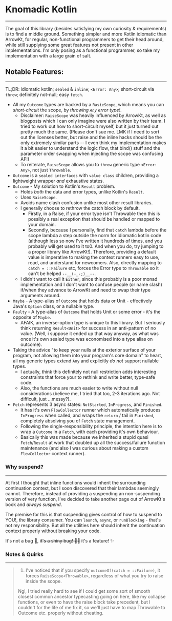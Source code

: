 # Knomadic Kotlin
---
The goal of this library (besides satisfying my own curiosity & requirements) is to find a middle ground. Something simpler and more Kotlin idiomatic than ArrowKt, for regular, non-functional programmers to get their head around, while still supplying some great features not present in other implementations. I'm only posing as a functional programmer, so take my implementation with a large grain of salt.

## Notable Features:
---
TL;DR: idiomatic kotlin; `sealed` & `inline`; `<Error: Any>`; short-circuit via `throw`; definitely not-null; easy `fetch`.

- All my `Outcome` types are backed by a `RasieScope`, which means you can *short-circuit* the scope, by *throwing `Any` error type!*.
    - Disclaimer: `RaiseScope` was heavily influenced by ArrowKt, as well as blogposts which I can only imagine were also written by their team. I tried to work out how to short-circuit myself, but it just turned out pretty much the same. (Please don't sue me. LMK if I need to sort out the licenses better, but raise and the inline hacks should be the only extremely similar parts -- I even think my implementation makes it a bit easier to understand the logic flow, that bind() stuff and the parameter order swapping when injecting the scope was confusing AF!)
    - To reiterate, `RaiseScope` allows you to `throw` generic type `<Error: Any>`, not just `Throwable`.
- `Outcome` is a `sealed interfaces` with `value class` children, providing a lightweight wrapper *and* exhaustive states.
- `Outcome` - My solution to Kotlin's `Result` problem. 
  - Holds *both* the data and error types, unlike Kotlin's `Result`.
  - Uses `RaiseScope`.
  - Avoids name clash confusion unlike most other result libraries.
  - I generally choose to rethrow the catch block by default. 
    - Firstly, in a Raise, if your error type isn't Throwable then this is possibly a real exception that should be handled or mapped to your domain. 
    - Secondly, because I personally, find that `catch` lambda before the scope lambda a step outside the norm for idiomatic kotlin code (although less so now I've written it hundreds of times, and you probably will get used to it to0. And when you do, try jumping to a proper library like ArrowKt!). Therefore, providing a default value is imperative to making the context runners easy to use, read, and understand for newcomers. Also, directly mapping to `catch = ::Failure` etc, forces the Error type to `Throwable` so it can't be helped `--__(-_-;)__--`.
  - I didn't want to call it `Either`, since this probably is a poor monad implementation and I don't want to confuse people (or name clash) if/when they advance to ArrowKt and need to swap their type arguments around.
- `Maybe` - A type-alias of `Outcome` that holds data or Unit - effectively Java's `Option` class, or a nullable type.
- `Faulty` - A type-alias of `Outcome` that holds Unit or some error - it's the opposite of `Maybe`.
  - AFAIK, an inverse-option type is unique to this library. But I seriously think returning `Result<Unit>` for success in an anti-pattern of no value. (Well, i suppose it ended up that way anyway, as what was once it's own sealed type was economised into a type alias on outcome).
- Taking the advice "to keep your nulls at the exterior surface of your program, not allowing them into your program's core domain" to heart, all my generic types extend `Any` and explicitly *do not* support nullable types.
  - I actually, think this definitely not null restriction adds interesting constraints that force your to rethink and write better, type-safe code.
  - Also, the functions are much easier to write without null considerations (believe me, I tried that too, 2-3 iterations ago. Not difficult, just ...messy?).
- `Fetch` represents 3 async states: `NotStarted`, `InProgress`, and `Finished`.
  - It has it's own `FlowCollector` runner which automatically produces `InProgress` when called, and wraps the `return` / tail in `Finished`, completely absolving you of `Fetch` state management.
  - Following the single-responsibility principle, the intention here is to wrap a `Outcome` in a `Fetch`, with each providing it's own behaviour.
  - Basically this was made because we inherited a stupid quasi `Fetch`/`Result` at work that doubled up all the success/failure function maintenance (and also I was curious about making a custom `FlowCollector` context runner).

### Why suspend?
---
At first I thought that inline functions would inherit the surrounding continuation context, but I soon discovered that their lambdas seemingly cannot. Therefore, instead of providing a suspending an non-suspending version of very function, I've decided to take another page out of ArrowKt's book and *always suspend*. 

The premise for this is that suspending gives control of how to suspend to YOU!, the library consumer. You can `launch`, `async`, or `runBlocking` - that's not my responsibility. But all the utilities here should inherit the continuation context properly without breaking your code. 

It's not a bug 🐛, ~~it's a shiny bug! 🐛✨~~ it's a feature! ✨

### Notes & Quirks
---
> 1. I've noticed that if you specify `outcomeOf(catch = ::Failure)`, it forces `RaiseScope<Throwable>`, regardless of what you try to raise inside the scope. 
> 
>   Ngl, I tried really hard to see if I could get some sort of smooth closest common ancestor typecasting going on here, like my collapse functions, or even to have the raise block take precedent, but I couldn't for the life of me fix it, so we'll just have to map Throwable to Outcome etc. properly without cheating. 
